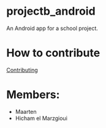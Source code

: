# projectb_android
An Android app for a school project. 

# How to contribute
[Contributing](./CONTRIBUTING.md)    

# Members:
- Maarten
- Hicham el Marzgioui
